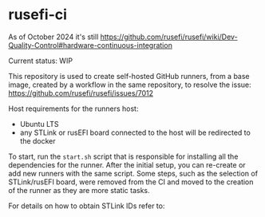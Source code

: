 # rusefi-ci
As of October 2024 it's still https://github.com/rusefi/rusefi/wiki/Dev-Quality-Control#hardware-continuous-integration

Current status: WIP

This repository is used to create self-hosted GitHub runners, from a base image, created by a workflow in the same repository, to resolve the issue: https://github.com/rusefi/rusefi/issues/7012

Host requirements for the runners host:
* Ubuntu LTS
* any STLink or rusEFI board connected to the host will be redirected to the docker

To start, run the `start.sh` script that is responsible for installing all the dependencies for the runner. After the initial setup, you can re-create or add new runners with the same script.
Some steps, such as the selection of STLink/rusEFI board, were removed from the CI and moved to the creation of the runner as they are more static tasks.

For details on how to obtain STLink IDs refer to:
